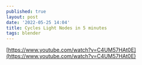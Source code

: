 ```yaml
---
published: true
layout: post
date: '2022-05-25 14:04'
title: Cycles Light Nodes in 5 minutes
tags: blender 
---
```

[https://www.youtube.com/watch?v=C4UM57HAt0E](https://www.youtube.com/watch?v=C4UM57HAt0E)
